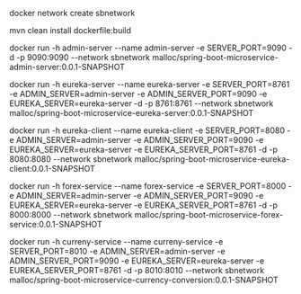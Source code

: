 


docker network create sbnetwork

mvn clean install dockerfile:build

docker run -h admin-server --name admin-server -e SERVER_PORT=9090 -d -p 9090:9090 --network sbnetwork malloc/spring-boot-microservice-admin-server:0.0.1-SNAPSHOT

docker run -h eureka-server --name eureka-server -e SERVER_PORT=8761 -e ADMIN_SERVER=admin-server -e ADMIN_SERVER_PORT=9090 -e EUREKA_SERVER=eureka-server -d -p 8761:8761 --network sbnetwork malloc/spring-boot-microservice-eureka-server:0.0.1-SNAPSHOT

docker run -h eureka-client --name eureka-client -e SERVER_PORT=8080 -e ADMIN_SERVER=admin-server -e ADMIN_SERVER_PORT=9090 -e EUREKA_SERVER=eureka-server -e EUREKA_SERVER_PORT=8761 -d -p 8080:8080 --network sbnetwork malloc/spring-boot-microservice-eureka-client:0.0.1-SNAPSHOT

docker run -h forex-service --name forex-service -e SERVER_PORT=8000 -e ADMIN_SERVER=admin-server -e ADMIN_SERVER_PORT=9090 -e EUREKA_SERVER=eureka-server -e EUREKA_SERVER_PORT=8761 -d -p 8000:8000 --network sbnetwork malloc/spring-boot-microservice-forex-service:0.0.1-SNAPSHOT

docker run -h curreny-service --name curreny-service -e SERVER_PORT=8010 -e ADMIN_SERVER=admin-server -e ADMIN_SERVER_PORT=9090 -e EUREKA_SERVER=eureka-server -e EUREKA_SERVER_PORT=8761 -d -p 8010:8010 --network sbnetwork malloc/spring-boot-microservice-currency-conversion:0.0.1-SNAPSHOT
